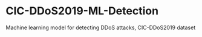 # CIC-DDoS2019-ML-Detection
Machine learning model for detecting DDoS attacks, CIC-DDoS2019 dataset
